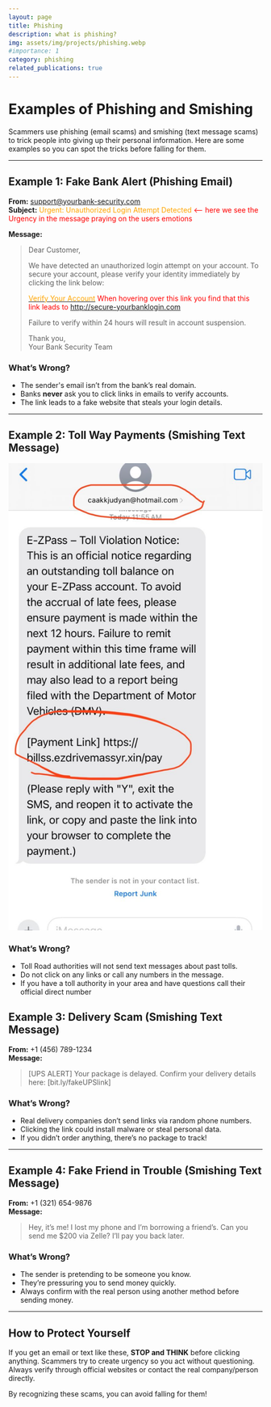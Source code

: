 ```yaml
---
layout: page
title: Phishing
description: what is phishing?
img: assets/img/projects/phishing.webp
#importance: 1
category: phishing
related_publications: true
---
```


# **Examples of Phishing and Smishing**  

Scammers use phishing (email scams) and smishing (text message scams) to trick people into giving up their personal information. Here are some examples so you can spot the tricks before falling for them.  

---

## **Example 1: Fake Bank Alert (Phishing Email)**  

**From:** <span style="color:blue;">support@yourbank-security.com</span>  
**Subject:** <span style="color:orange;">Urgent: Unauthorized Login Attempt Detected</span> <span style="color:red;"><-- here we see the Urgency in the message praying on the users emotions </span>

**Message:**  

> Dear Customer,  
>  
> We have detected an unauthorized login attempt on your account. To secure your account, please verify your identity immediately by clicking the link below:  
>  
> [<span style="color:orange;">Verify Your Account</span>](http://secure-yourbanklogin.com)  <span style="color:red;">When hovering over this link you find that this link leads to  http://secure-yourbanklogin.com</span>
>  
> Failure to verify within 24 hours will result in account suspension.  
>  
> Thank you,  
> Your Bank Security Team  


### **What’s Wrong?**  
- The sender's email isn’t from the bank’s real domain.  
- Banks **never** ask you to click links in emails to verify accounts.  
- The link leads to a fake website that steals your login details.  

---

## **Example 2: Toll Way Payments (Smishing Text Message)**  

![Smishing Message](assets/img/projects/smishing.jpg)

### **What’s Wrong?**  
- Toll Road authorities will not send text messages about past tolls.  
- Do not click on any links or call any numbers in the message.
- If you have a toll authority in your area and have questions call their official direct number

## **Example 3: Delivery Scam (Smishing Text Message)** 

**From:** +1 (456) 789-1234  
**Message:**  
> [UPS ALERT] Your package is delayed. Confirm your delivery details here: [bit.ly/fakeUPSlink]  

### **What’s Wrong?**  
- Real delivery companies don’t send links via random phone numbers.  
- Clicking the link could install malware or steal personal data.  
- If you didn’t order anything, there’s no package to track!  

---
## **Example 4: Fake Friend in Trouble (Smishing Text Message)**  

**From:** +1 (321) 654-9876  
**Message:**  
> Hey, it’s me! I lost my phone and I’m borrowing a friend’s. Can you send me $200 via Zelle? I’ll pay you back later.  

### **What’s Wrong?**  
- The sender is pretending to be someone you know.  
- They’re pressuring you to send money quickly.  
- Always confirm with the real person using another method before sending money.  

---

## **How to Protect Yourself**  
If you get an email or text like these, **STOP and THINK** before clicking anything. Scammers try to create urgency so you act without questioning. Always verify through official websites or contact the real company/person directly.  

By recognizing these scams, you can avoid falling for them!

